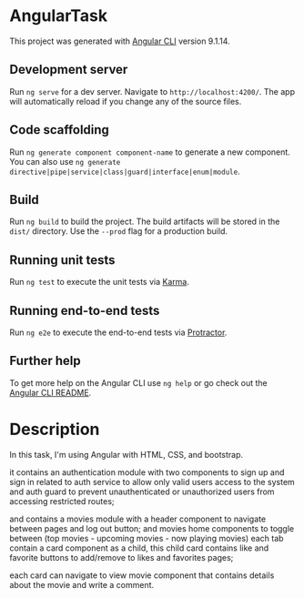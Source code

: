 # AngularTask

This project was generated with [Angular CLI](https://github.com/angular/angular-cli) version 9.1.14.

## Development server

Run `ng serve` for a dev server. Navigate to `http://localhost:4200/`. The app will automatically reload if you change any of the source files.

## Code scaffolding

Run `ng generate component component-name` to generate a new component. You can also use `ng generate directive|pipe|service|class|guard|interface|enum|module`.

## Build

Run `ng build` to build the project. The build artifacts will be stored in the `dist/` directory. Use the `--prod` flag for a production build.

## Running unit tests

Run `ng test` to execute the unit tests via [Karma](https://karma-runner.github.io).

## Running end-to-end tests

Run `ng e2e` to execute the end-to-end tests via [Protractor](http://www.protractortest.org/).

## Further help

To get more help on the Angular CLI use `ng help` or go check out the [Angular CLI README](https://github.com/angular/angular-cli/blob/master/README.md).
# Description

In this task, I'm using Angular with HTML, CSS, and bootstrap.

it contains an authentication module with two components to sign up and sign in related to auth service to allow only valid users access to the system and auth guard to prevent unauthenticated or unauthorized users from accessing restricted routes;

and contains a movies module with a header component to navigate between pages and log out button;
and movies home components to toggle between (top movies - upcoming movies - now playing movies) each tab contain a card component as a child, this child card contains like and favorite buttons to add/remove to likes and favorites pages;

each card can navigate to view movie component that contains details about the movie and write a comment.

